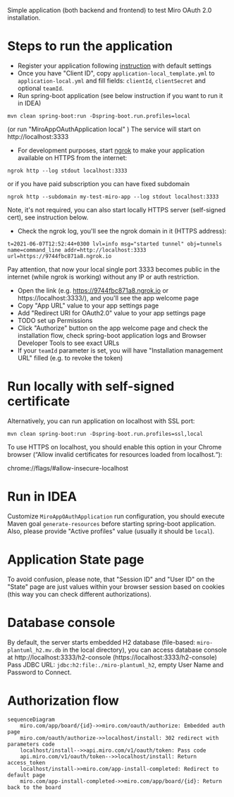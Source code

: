 
Simple application (both backend and frontend) to test Miro OAuth 2.0 installation.

# Steps to run the application
- Register your application following [instruction](https://developers.miro.com/docs/getting-started)
  with default settings
- Once you have "Client ID", copy `application-local_template.yml` to `application-local.yml` and fill fields:
`clientId`, `clientSecret` and optional `teamId`.
- Run spring-boot application (see below instruction if you want to run it in IDEA)
```shell
mvn clean spring-boot:run -Dspring-boot.run.profiles=local
```
(or run "MiroAppOAuthApplication local" )
The service will start on http://localhost:3333
- For development purposes, start [ngrok](https://ngrok.com/product) to make your application available on HTTPS from the internet:
```shell
ngrok http --log stdout localhost:3333
```
or if you have paid subscription you can have fixed subdomain
```shell
ngrok http --subdomain my-test-miro-app --log stdout localhost:3333
```
Note, it's not required, you can also start locally HTTPS server (self-signed cert), see instruction below.
- Check the ngrok log, you'll see the ngrok domain in it (HTTPS address):
```
t=2021-06-07T12:52:44+0300 lvl=info msg="started tunnel" obj=tunnels name=command_line addr=http://localhost:3333 url=https://9744fbc871a8.ngrok.io
```
Pay attention, that now your local single port 3333 becomes public in the internet (while ngrok is working) 
without any IP or auth restriction.
* Open the link (e.g. https://9744fbc871a8.ngrok.io or https://localhost:3333/), and you'll see the app welcome page
* Copy "App URL" value to your app settings page
* Add "Redirect URI for OAuth2.0" value to your app settings page
* TODO set up Permissions
* Click "Authorize" button on the app welcome page and check the installation flow, check spring-boot application
logs and Browser Developer Tools to see exact URLs
* If your `teamId` parameter is set, you will have "Installation management URL" filled (e.g. to revoke the token)

# Run locally with self-signed certificate
Alternatively, you can run application on localhost with SSL port:
```shell
mvn clean spring-boot:run -Dspring-boot.run.profiles=ssl,local
```
To use HTTPS on localhost, you should enable this option in your Chrome browser
(“Allow invalid certificates for resources loaded from localhost.“):

chrome://flags/#allow-insecure-localhost

# Run in IDEA
Customize `MiroAppOAuthApplication` run configuration, you should execute Maven goal `generate-resources`
before starting spring-boot application. Also, please provide "Active profiles" value (usually it should be `local`).

# Application State page
To avoid confusion, please note, that "Session ID" and "User ID" on the "State" page are just values within your
browser session based on cookies (this way you can check different authorizations).

# Database console
By default, the server starts embedded H2 database (file-based: `miro-plantuml_h2.mv.db` in the local directory),
you can access database console at
http://localhost:3333/h2-console (https://localhost:3333/h2-console)
Pass JDBC URL: `jdbc:h2:file:./miro-plantuml_h2`, empty User Name and Password to Connect.

# Authorization flow
```mermaid
sequenceDiagram
    miro.com/app/board/{id}->>miro.com/oauth/authorize: Embedded auth page
    miro.com/oauth/authorize->>localhost/install: 302 redirect with parameters code
    localhost/install-->>api.miro.com/v1/oauth/token: Pass code
    api.miro.com/v1/oauth/token-->>localhost/install: Return access_token
    localhost/install->>miro.com/app-install-completed: Redirect to default page
    miro.com/app-install-completed->>miro.com/app/board/{id}: Return back to the board
```
